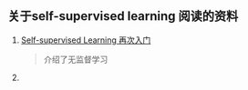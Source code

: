 ## 关于self-supervised learning 阅读的资料

1. [Self-supervised Learning 再次入门](https://zhuanlan.zhihu.com/p/108906502) 

   > 介绍了无监督学习

2. 
